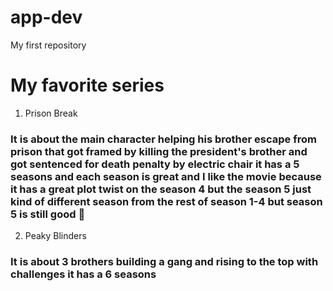 # app-dev
My first repository
# My favorite series 
1. Prison Break 
### It is about the main character helping his brother escape from prison that got framed by killing the president's brother and got sentenced for death penalty by electric chair it has a 5 seasons and each season is great and I like the movie because it has a great plot twist on the season 4 but the season 5 just kind of different season from the rest of season 1-4 but season 5 is still good 🍾
2. Peaky Blinders
### It is about 3 brothers building a gang and rising to the top with challenges it has a 6 seasons
